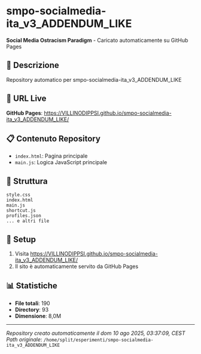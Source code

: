 # smpo-socialmedia-ita_v3_ADDENDUM_LIKE

**Social Media Ostracism Paradigm** - Caricato automaticamente su GitHub Pages

## 🎯 Descrizione
Repository automatico per smpo-socialmedia-ita_v3_ADDENDUM_LIKE

## 🚀 URL Live
**GitHub Pages**: https://VILLINODIPPSI.github.io/smpo-socialmedia-ita_v3_ADDENDUM_LIKE/

## 📋 Contenuto Repository
- `index.html`: Pagina principale
- `main.js`: Logica JavaScript principale



## 📁 Struttura
```
style.css
index.html
main.js
shortcut.js
profiles.json
... e altri file
```

## 🔧 Setup
1. Visita https://VILLINODIPPSI.github.io/smpo-socialmedia-ita_v3_ADDENDUM_LIKE/
2. Il sito è automaticamente servito da GitHub Pages

## 📊 Statistiche
- **File totali**: 190
- **Directory**: 93
- **Dimensione**: 8,0M

---
*Repository creato automaticamente il dom 10 ago 2025, 03:37:09, CEST*  
*Path originale*: `/home/split/esperimenti/smpo-socialmedia-ita_v3_ADDENDUM_LIKE`

